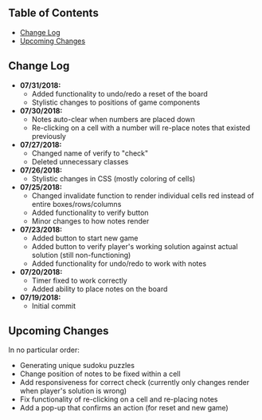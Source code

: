 ## Table of Contents

- [Change Log](#change-log)
- [Upcoming Changes](#upcoming-changes)

## Change Log

*  **07/31/2018:**
   *  Added functionality to undo/redo a reset of the board
   *  Stylistic changes to positions of game components
*  **07/30/2018:**
   *  Notes auto-clear when numbers are placed down
   *  Re-clicking on a cell with a number will re-place notes that existed previously
*  **07/27/2018:**
   *  Changed name of verify to "check"
   *  Deleted unnecessary classes
*  **07/26/2018:**
   *  Stylistic changes in CSS (mostly coloring of cells)
*  **07/25/2018:**
   *  Changed invalidate function to render individual cells red instead of
      entire boxes/rows/columns
   *  Added functionality to verify button
   *  Minor changes to how notes render
*  **07/23/2018:**
   *  Added button to start new game
   *  Added button to verify player's working solution against actual solution
      (still non-functioning)
   *  Added functionality for undo/redo to work with notes
*  **07/20/2018:**
   *  Timer fixed to work correctly
   *  Added ability to place notes on the board
*  **07/19/2018:**
   *  Initial commit

## Upcoming Changes
In no particular order:

*  Generating unique sudoku puzzles
*  Change position of notes to be fixed within a cell
*  Add responsiveness for correct check (currently only changes render when player's
   solution is wrong)
*  Fix functionality of re-clicking on a cell and re-placing notes
*  Add a pop-up that confirms an action (for reset and new game)
